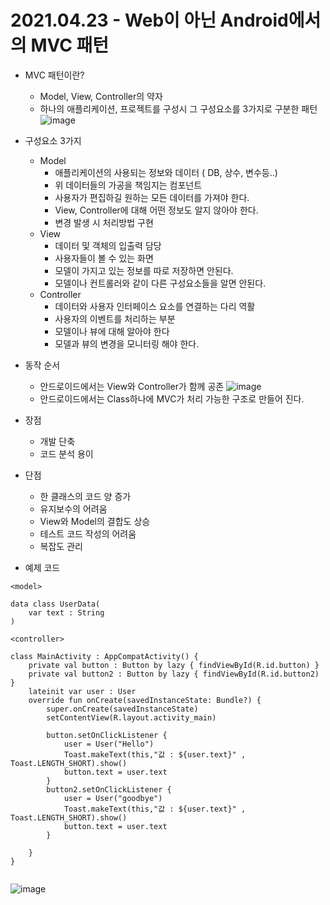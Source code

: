 
# 2021.04.23 - Web이 아닌 Android에서의 MVC 패턴
- MVC 패턴이란?
  - Model, View, Controller의 약자
  - 하나의 애플리케이션, 프로젝트를 구성시 그 구성요소를 3가지로 구분한 패턴
![image](https://user-images.githubusercontent.com/81352078/115829239-b4ee0e00-a449-11eb-99b8-670a80fce5fe.png)

- 구성요소 3가지
  - Model
    - 애플리케이션의 사용되는 정보와 데이터 ( DB, 상수, 변수등..)
    - 위 데이터들의 가공을 책임지는 컴포넌트
    - 사용자가 편집하길 원하는 모든 데이터를 가져야 한다.
    - View, Controller에 대해 어떤 정보도 알지 않아야 한다.
    - 변경 발생 시 처리방법 구현
  - View
    - 데이터 및 객체의 입출력 담당
    - 사용자들이 볼 수 있는 화면
    - 모델이 가지고 있는 정보를 따로 저장하면 안된다.
    - 모델이나 컨트롤러와 같이 다른 구성요소들을 알면 안된다.
  - Controller
    - 데이터와 사용자 인터페이스 요소를 연결하는 다리 역활
    - 사용자의 이벤트를 처리하는 부분
    - 모델이나 뷰에 대해 알아야 한다
    - 모델과 뷰의 변경을 모니터링 해야 한다.
- 동작 순서
  - 안드로이드에서는 View와 Controller가 함께 공존
![image](https://user-images.githubusercontent.com/81352078/115830363-24183200-a44b-11eb-9844-417e4813ca69.png)
  - 안드로이드에서는 Class하나에 MVC가 처리 가능한 구조로 만들어 진다.
- 장점
  - 개발 단축
  - 코드 분석 용이
- 단점
  - 한 클래스의 코드 양 증가
  - 유지보수의 어려움
  - View와 Model의 결합도 상승
  - 테스트 코드 작성의 어려움
  - 복잡도 관리
- 예제 코드
```
<model>

data class UserData(
    var text : String
)
```
```
<controller>

class MainActivity : AppCompatActivity() {
    private val button : Button by lazy { findViewById(R.id.button) }
    private val button2 : Button by lazy { findViewById(R.id.button2) }
    lateinit var user : User
    override fun onCreate(savedInstanceState: Bundle?) {
        super.onCreate(savedInstanceState)
        setContentView(R.layout.activity_main)

        button.setOnClickListener {
            user = User("Hello")
            Toast.makeText(this,"값 : ${user.text}" , Toast.LENGTH_SHORT).show()
            button.text = user.text
        }
        button2.setOnClickListener {
            user = User("goodbye")
            Toast.makeText(this,"값 : ${user.text}" , Toast.LENGTH_SHORT).show()
            button.text = user.text
        }
        
    }
}


```


![image](https://user-images.githubusercontent.com/81352078/117630720-6fa23e00-b1b6-11eb-83f7-68cc8e29a8bd.png)
